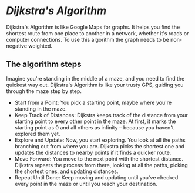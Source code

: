 # ***Dijkstra's Algorithm***

Dijkstra's Algorithm is like Google Maps for graphs. It helps you find the shortest route from one place to another in a network, whether it's roads or computer connections.
To use this algorithm the graph needs to be non-negative weighted.

## **The algorithm steps**
Imagine you're standing in the middle of a maze, and you need to find the quickest way out. Dijkstra's Algorithm is like your trusty GPS, guiding you through the maze step by step.
 - Start from a Point: You pick a starting point, maybe where you're standing in the maze.
 - Keep Track of Distances: Dijkstra keeps track of the distance from your starting point to every other point in the maze. At first, it marks the starting point as 0 and all others as infinity – because you haven't explored them yet.
 - Explore and Update: Now, you start exploring. You look at all the paths branching out from where you are. Dijkstra picks the shortest one and updates the distances to nearby points if it finds a quicker route.
 - Move Forward: You move to the next point with the shortest distance. Dijkstra repeats the process from there, looking at all the paths, picking the shortest ones, and updating distances.
 - Repeat Until Done: Keep moving and updating until you've checked every point in the maze or until you reach your destination.